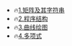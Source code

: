 * 🔥[1.矩阵及其字符串](https://github.com/caixiongjiang/caixiongjiang/blob/main/matlab%E9%80%9F%E6%88%90/%E7%9F%A9%E9%98%B5%E5%8F%8A%E5%AD%97%E7%AC%A6%E4%B8%B2.md)
* 🔥[2.程序结构](https://github.com/caixiongjiang/caixiongjiang/blob/main/matlab%E9%80%9F%E6%88%90/%E7%A8%8B%E5%BA%8F%E7%BB%93%E6%9E%84.md)
* 🔥[3.曲线绘图](https://github.com/caixiongjiang/caixiongjiang/blob/main/matlab%E9%80%9F%E6%88%90/%E6%9B%B2%E7%BA%BF%E7%BB%98%E5%9B%BE.md)
* 🔥[4.多项式](https://github.com/caixiongjiang/caixiongjiang/blob/main/matlab%E9%80%9F%E6%88%90/%E5%A4%9A%E9%A1%B9%E5%BC%8F.md)